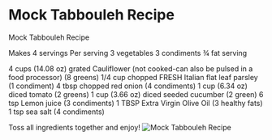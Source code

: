 # Mock Tabbouleh Recipe

Mock Tabbouleh Recipe

Makes 4 servings
Per serving
3 vegetables
3 condiments
¾ fat serving

4 cups (14.08 oz) grated Cauliflower (not cooked-can also be pulsed in a food processor) (8 greens)
1/4 cup chopped FRESH Italian flat leaf parsley (1 condiment)
4 tbsp chopped red onion (4 condiments)
1 cup (6.34 oz) diced tomato (2 greens)
1 cup (3.66 oz) diced seeded cucumber (2 green)
6 tsp Lemon juice (3 condiments)
1 TBSP Extra Virgin Olive Oil (3 healthy fats)
1 tsp sea salt (4 condiments)

Toss all ingredients together and enjoy!
![Mock Tabbouleh Recipe](images/Mock%20Tabbouleh%20Recipe.png)

